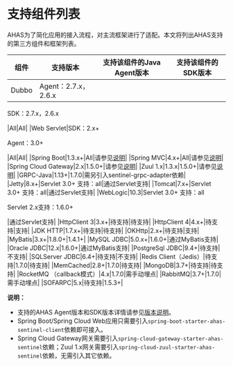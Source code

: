 # 支持组件列表

AHAS为了简化应用的接入流程，对主流框架进行了适配。本文将列出AHAS支持的第三方组件和框架列表。

|组件|支持版本|支持该组件的Java Agent版本|支持该组件的SDK版本|
|--|----|------------------|-----------|
|Dubbo|Agent：2.7.x，2.6.x

SDK：2.7.x，2.6.x

|All|All|
|Web Servlet|SDK：2.x+

Agent：3.0+

|All|All|
|Spring Boot|1.3.x+|All|请参见[说明](#li1)|
|Spring MVC|4.x+|All|请参见[说明](#li1)|
|Spring Cloud Gateway|2.x|1.5.0+|请参见[说明](#li1)|
|Zuul 1.x|1.3.x|1.5.0+|请参见[说明](#li1)|
|GRPC-Java|1.13+|1.7.0|需另引入sentinel-grpc-adapter依赖|
|Jetty|8.x+|Servlet 3.0+ 支持：all|通过Servlet支持|
|Tomcat|7.x+|Servlet 3.0+ 支持：all|通过Servlet支持|
|WebLogic|10.3|Servlet 3.0+ 支持：all

Servlet 2.x支持：1.6.0+

|通过Servlet支持|
|HttpClient 3|3.x+|待支持|待支持|
|HttpClient 4|4.x+|待支持|支持|
|JDK HTTP|1.7.x+|待支持|待支持|
|OKHttp|2.x+|待支持|支持|
|MyBatis|3.x+|1.8.0+|1.4.1+|
|MySQL JDBC|5.0.x+|1.6.0+|通过MyBatis支持|
|Oracle JDBC|12.x|1.6.0+|通过MyBatis支持|
|PostgreSql JDBC|9.4+|待支持|不支持|
|SQLServer JDBC|6.4+|待支持|不支持|
|Redis Client（Jedis）|待支持|1.7.0|待支持|
|MemCached|2.8+|1.7.0|待支持|
|MongoDB|3.7+|待支持|待支持|
|RocketMQ （callback模式）|4.x|1.7.0|需手动埋点|
|RabbitMQ|3.7+|1.7.0|需手动埋点|
|SOFARPC|5.x|待支持|1.5.3+|

**说明：**

-   支持的AHAS Agent版本和SDK版本详情请参见[版本说明](/cn.zh-CN/产品简介/探针版本说明/应用高可用Java探针版本说明.md)。
-   Spring Boot/Spring Cloud Web应用只需要引入`spring-boot-starter-ahas-sentinel-client`依赖即可接入。
-   Spring Cloud Gateway网关需要引入`spring-cloud-gateway-starter-ahas-sentinel`依赖；Zuul 1.x网关需要引入`spring-cloud-zuul-starter-ahas-sentinel`依赖，无需引入其它依赖。

